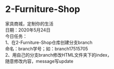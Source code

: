 # 2-Furniture-Shop
家具商城，定制你的生活<br/>
日期：2020年5月24日<br/>
今日任务：<br/>
1、在2-Furniture-Shop仓库创建分支branch<br/>
命名：branch学号；如：branch17515705<br/>
2、用自己的分支branch修改HTML文件夹下的index，<br/>
随意修改内容，message写update
